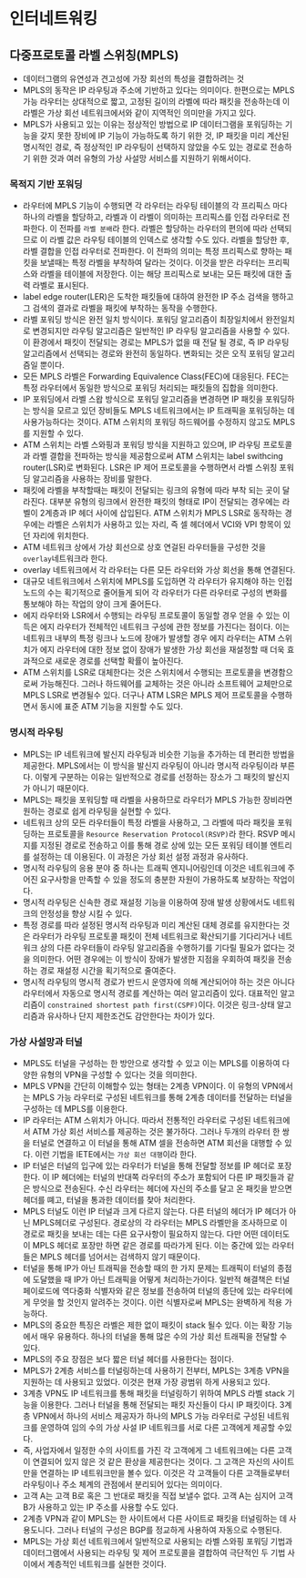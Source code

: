 # 인터네트워킹

## 다중프로토콜 라벨 스위칭(MPLS)
- 데이터그램의 유연성과 견고성에 가장 회선의 특성을 결합하려는 것
- MPLS의 동작은 IP 라우팅과 주소에 기반하고 있다는 의미이다. 한편으로는 MPLS 가능 라우터는 상대적으로 짧고, 고정된 길이의 라벨에 따라 패킷을 전송하는데 이 라벨은 가상 회선 네트워크에서와 같이 지역적인 의미만을 가지고 있다.
- MPLS가 사용되고 있는 이유는 정상적인 방법으로 IP 데이터그램을 포워딩하는 기능을 갖지 못한 장비에 IP 기능이 가능하도록 하기 위한 것, IP 패킷을 미리 계산된 명시적인 경로, 즉 정상적인 IP 라우팅이 선택하지 않았을 수도 있는 경로로 전송하기 위한 것과 여러 유형의 가상 사설망 서비스를 지원하기 위해서이다.

### 목적지 기반 포워딩
- 라우터에 MPLS 기능이 수행되면 각 라우터는 라우팅 테이블의 각 프리픽스 마다 하나의 라벨을 할당하고, 라벨과 이 라벨이 의미하는 프리픽스를 인접 라우터로 전파한다. 이 전파를 `라벨 분배`라 한다. 라벨은 할당하는 라우터의 편의에 따라 선택되므로 이 라벨 값은 라우팅 테이블의 인덱스로 생각할 수도 있다. 라벨을 할당한 후, 라벨 결합을 인접 라우터로 전파한다. 이 전파의 의미는 특정 프리픽스로 향하는 패킷을 보낼때는 특정 라벨을 부착하여 달라는 것이다. 이것을 받은 라우터는 프리픽스와 라벨을 테이블에 저장한다. 이는 해당 프리픽스로 보내는 모든 패킷에 대한 출력 라벨로 표시된다.
- label edge router(LER)은 도착한 패킷들에 대하여 완전한 IP 주소 검색을 행하고 그 검색의 결과로 라벨을 패킷에 부착하는 동작을 수행한다.
- 라벨 포워딩 방식은 완전 일치 방식이다. 포워딩 알고리즘이 최장일치에서 완전일치로 변경되지만 라우팅 알고리즘은 일반적인 IP 라우팅 알고리즘을 사용할 수 있다. 이 환경에서 패킷이 전달되는 경로는 MPLS가 없을 때 전달 될 경로, 즉 IP 라우팅 알고리즘에서 선택되는 경로와 완전히 동일하다. 변화되는 것은 오직 포워딩 알고리즘일 뿐이다.
- 모든 MPLS 라벨은 Forwarding Equivalence Class(FEC)에 대응된다. FEC는 특정 라우터에서 동일한 방식으로 포워딩 처리되는 패킷들의 집합을 의미한다.
- IP 포워딩에서 라벨 스왑 방식으로 포워딩 알고리즘을 변경하면 IP 패킷을 포워딩하는 방식을 모르고 있던 장비들도 MPLS 네트워크에서는 IP 트래픽을 포워딩하는 데 사용가능하다는 것이다. ATM 스위치의 포워딩 하드웨어를 수정하지 않고도 MPLS를 지원할 수 있다.
- ATM 스위치는 라벨 스와핑과 포워딩 방식을 지원하고 있으며, IP 라우팅 프로토콜과 라벨 결합을 전파하는 방식을 제공함으로써 ATM 스위치는 label swithcing router(LSR)로 변화된다. LSR은 IP 제어 프로토콜을 수행하면서 라벨 스위칭 포워딩 알고리즘을 사용하는 장비를 말한다.
- 패킷에 라벨을 부착할때는 패킷이 전달되는 링크의 유형에 따라 부착 되는 곳이 달라진다. 대부분 유형의 링크에서 완전한 패킷의 형태로 IP이 전달되는 경우에는 라벨이 2계층과 IP 헤더 사이에 삽입된다. ATM 스위치가 MPLS LSR로 동작하는 경우에는 라벨은 스위치가 사용하고 있는 자리, 즉 셀 헤더에서 VCI와 VPI 항목이 있던 자리에 위치한다.
- ATM 네트워크 상에서 가상 회선으로 상호 연걸된 라우터들을 구성한 것을 `overlay`네트워크라 한다.
- overlay 네트워크에서 각 라우터는 다른 모든 라우터와 가상 회선을 통해 연결된다.
- 대규모 네트워크에서 스위치에 MPLS를 도입하면 각 라우터가 유지해야 하는 인접노드의 수는 획기적으로 줄어들게 되어 각 라우터가 다른 라우터로 구성의 변화를 통보해야 하는 작업의 양이 크게 줄어든다.
- 에지 라우터와 LSR에서 수행되는 라우팅 프로토콜이 동일할 경우 얻을 수 있는 이득은 에지 라우터가 전체적인 네트워크 구성에 관한 정보를 가진다는 점이다. 이는 네트워크 내부의 특정 링크나 노드에 장애가 발생할 경우 에지 라우터는 ATM 스위치가 에지 라우터에 대한 정보 없이 장애가 발생한 가상 회선을 재설정할 때 더욱 효과적으로 새로운 경로를 선택할 확률이 높아진다.
- ATM 스위치를 LSR로 대체한다는 것은 스위치에서 수행되는 프로토콜을 변경함으로써 가능해진다. 그러나 하드웨어를 교체하는 것은 아니라 소프트웨어 교체만으로 MPLS LSR로 변경될수 있다. 더구나 ATM LSR은 MPLS 제어 프로토콜을 수행하면서 동시에 표준 ATM 기능을 지원할 수도 있다.

### 명시적 라우팅
- MPLS는 IP 네트워크에 발신지 라우팅과 비슷한 기능을 추가하는 데 편리한 방법을 제공한다. MPLS에서는 이 방식을 발신지 라우팅이 아니라 명시적 라우팅이라 부른다. 이렇게 구분하는 이유는 일반적으로 경로를 선정하는 장소가 그 패킷의 발신지가 아니기 때문이다.
- MPLS는 패킷을 포워딩할 때 라벨을 사용하므로 라우터가 MPLS 가능한 장비라면 원하는 경로로 쉽게 라우팅을 실현할 수 있다.
- 네트워크 상의 모든 라우터들이 특정 라벨을 사용하고, 그 라벨에 따라 패킷을 포워딩하는 프로토콜을 `Resource Reservation Protocol(RSVP)`라 한다. RSVP 메시지를 지정된 경로로 전송하고 이를 통해 경로 상에 있는 모든 포워딩 테이블 엔트리를 설정하는 데 이용된다. 이 과정은 가상 회선 설정 과정과 유사하다.
- 명시적 라우팅의 응용 분야 중 하나는 트래픽 엔지니어링인데 이것은 네트워크에 주어진 요구사항을 만족할 수 있을 정도의 충분한 자원이 가용하도록 보장하는 작업이다.
- 명시적 라우팅은 신속한 경로 재설정 기능을 이용하여 장애 발생 상황에서도 네트워크의 안정성을 향상 시킬 수 있다. 
- 특정 경로를 따라 설정된 명시적 라우팅과 미리 계산된 대체 경로를 유지한다는 것은 라우터가 라우팅 프로토콜 패킷이 전체 네트워크로 확산되기를 기다리거나 네트워크 상의 다른 라우터들이 라우팅 알고리즘을 수행하기를 기다릴 필요가 없다는 것을 의미한다. 어떤 경우에는 이 방식이 장애가 발생한 지점을 우회하여 패킷을 전송하는 경로 재설정 시간을 획기적으로 줄여준다.
- 명시적 라우팅의 명시적 경로가 반드시 운영자에 의해 계산되어야 하는 것은 아니다 라우터에서 자동으로 명시적 경로를 계산하는 여러 알고리즘이 있다. 대표적인 알고리즘이 `constrained shortest path first(CSPF)`이다. 이것은 링크-상태 알고리즘과 유사하나 단지 제한조건도 감안한다는 차이가 있다.

### 가상 사설망과 터널
- MPLS도 터널을 구성하는 한 방안으로 생각할 수 있고 이는 MPLS를 이용하여 다양한 유형의 VPN을 구성할 수 있다는 것을 의미한다.
- MPLS VPN을 간단히 이해할수 있는 형태는 2계층 VPN이다. 이 유형의 VPN에서는 MPLS 가능 라우터로 구성된 네트워크를 통해 2계층 데이터를 전달하는 터널을 구성하는 데 MPLS를 이용한다.
- IP 라우터는 ATM 스위치가 아니다. 따라서 전통적인 라우터로 구성된 네트워크에서 ATM 가상 회선 서비스를 제공하는 것은 불가하다. 그러나 두개의 라우터 한 쌍을 터널로 연결하고 이 터널을 통해 ATM 셀을 전송하면 ATM 회선을 대행할 수 있다. 이런 기법을 IETE에서는 `가상 회선 대행`이라 한다.
- IP 터널은 터널의 입구에 있는 라우터가 터널을 통해 전달할 정보를 IP 헤더로 포장한다. 이 IP 헤더에는 터널의 반대쪽 라우터의 주소가 포함되어 다른 IP 패킷들과 같은 방식으로 전송된다. 수신 라우터는 헤더에 자신의 주소를 달고 온 패킷을 받으면 헤더를 뗴고, 터널을 통과한 데이터를 찾아 처리한다. 
- MPLS 터널도 이런 IP 터널과 크게 다르지 않는다. 다른 터널의 헤더가 IP 헤더가 아닌 MPLS헤더로 구성된다. 경로상의 각 라우터는 MPLS 라벨만을 조사하므로 이 경로로 패킷을 보내는 데는 다른 요구사항이 필요하지 않는다. 다만 어떤 데이터도 이 MPLS 헤더로 포장만 하면 같은 경로를 따라가게 된다. 이는 중간에 있는 라우터들은 MPLS 헤더를 넘어서는 검색하지 않기 때문이다.
- 터널을 통해 IP가 아닌 트래픽을 전송할 때의 한 가지 문제는 트래픽이 터널의 종점에 도달했을 때 IP가 아닌 트래픽을 어떻게 처리하는가이다. 일반적 해결책은 터널 페이로드에 역다중화 식별자와 같은 정보를 전송하여 터널의 종단에 있는 라우터에게 무엇을 할 것인지 알려주는 것이다. 이런 식별자로써 MPLS는 완벽하게 적용 가능하다.
- MPLS의 중요한 특징은 라벨은 제한 없이 패킷이 stack 될수 있다. 이는 확장 기능에서 매우 유용하다. 하나의 터널을 통해 많은 수의 가상 회선 트래픽을 전달할 수 있다.
- MPLS의 주요 장점은 보다 짧은 터널 헤더를 사용한다는 점이다.
- MPLS가 2계층 서비스를 터널링하는데 사용하기 전부터, MPLS는 3계층 VPN을 지원하는 데 사용되고 있었다. 이것은 현재 가장 광범위 하게 사용되고 있다.
- 3계층 VPN도 IP 네트워크를 통해 패킷을 터널링하기 위하여 MPLS 라벨 stack 기능을 이용한다. 그러나 터널을 통해 전달되는 패킷 자신들이 다시 IP 패킷이다. 3계층 VPN에서 하나의 서비스 제공자가 하나의 MPLS 가능 라우터로 구성된 네트워크를 운영하여 임의 수의 가상 사설 IP 네트워크를 서로 다른 고객에게 제공할 수있다. 
- 즉, 사업자에서 일정한 수의 사이트를 가진 각 고객에게 그 네트워크에는 다른 고객이 연결되어 있지 않은 것 같은 환상을 제공한다는 것이다. 그 고객은 자신의 사이트 만을 연결하는 IP 네트워크만을 볼수 있다. 이것은 각 고객들이 다른 고객들로부터 라우팅이나 주소 체계의 관점에서 분리되어 있다는 의미이다.
- 고객 A는 고객 B로 혹은 그 반대로 패킷을 직접 보낼수 없다. 고객 A는 심지어 고객 B가 사용하고 있는 IP 주소를 사용할 수도 있다.
- 2계층 VPN과 같이 MPLS는 한 사이트에서 다른 사이트로 패킷을 터널링하는 데 사용도니다. 그러나 터널의 구성은 BGP를 정교하게 사용하여 자동으로 수행된다.
- MPLS는 가상 회선 네트워크에서 일반적으로 사용되는 라벨 스와핑 포워딩 기법과 데이터그램에서 사용되는 라우팅 및 제어 프로토콜을 결합하여 극단적인 두 기법 사이에서 계층적인 네트워크를 실현한 것이다. 
